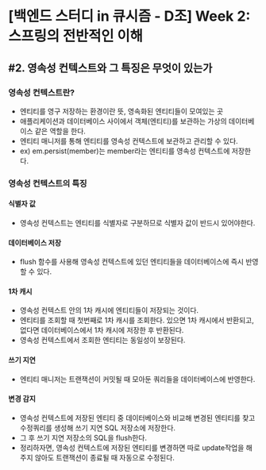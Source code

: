 # [백엔드 스터디 in 큐시즘 - D조] Week 2: 스프링의 전반적인 이해
## #2. 영속성 컨텍스트와 그 특징은 무엇이 있는가

### 영속성 컨텍스트란?

- 엔티티를 영구 저장하는 환경이란 뜻, 영속화된 엔티티들이 모여있는 곳
- 애플리케이션과 데이터베이스 사이에서 객체(엔티티)를 보관하는 가상의 데이터베이스 같은 역할을 한다.
- 엔티티 매니저를 통해 엔티티를 영속성 컨텍스트에 보관하고 관리할 수 있다.
- ex) em.persist(member)는 member라는 엔티티를 영속성 컨텍스트에 저장한다.

### 영속성 컨텍스트의 특징

#### 식별자 값
- 영속성 컨텍스트는 엔티티를 식별자로 구분하므로 식별자 값이 반드시 있어야한다.

#### 데이터베이스 저장
- flush 함수를 사용해 영속성 컨텍스트에 있던 엔티티들을 데이터베이스에 즉시 반영할 수 있다.

#### 1차 캐시
- 영속성 컨텍스트 안의 1차 캐시에 엔티티들이 저장되는 것이다. 
- 엔티티를 조회할 때 첫번째로 1차 캐시를 조회한다. 있으면 1차 캐시에서 반환되고, 없다면 데이터베이스에서 1차 캐시에 저장한 후 반환된다.
- 영속성 컨텍스트에서 조회한 엔티티는 동일성이 보장된다.

#### 쓰기 지연
- 엔티티 매니저는 트랜잭션이 커밋될 때 모아둔 쿼리들을 데이터베이스에 반영한다.

#### 변경 감지
- 영속성 컨텍스트에 저장된 엔티티 중 데이터베이스와 비교해 변경된 엔티티를 찾고 수정쿼리를 생성해 쓰기 지연 SQL 저장소에 저장한다.
- 그 후 쓰기 지연 저장소의 SQL을 flush한다.
- 정리하자면, 영속성 컨텍스트에 저장된 엔티티를 변경하면 따로 update작업을 해주지 않아도 트랜잭션이 종료될 때 자동으로 수정된다.
